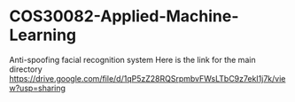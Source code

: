 # COS30082-Applied-Machine-Learning
Anti-spoofing facial recognition system
Here is the link for the main directory
https://drive.google.com/file/d/1qP5zZ28RQSrpmbvFWsLTbC9z7ekI1j7k/view?usp=sharing
